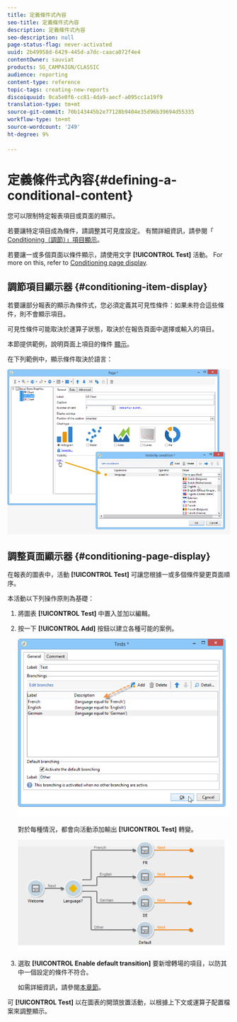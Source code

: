 ```yaml
---
title: 定義條件式內容
seo-title: 定義條件式內容
description: 定義條件式內容
seo-description: null
page-status-flag: never-activated
uuid: 2b49958d-6429-445d-a7dc-caaca072f4e4
contentOwner: sauviat
products: SG_CAMPAIGN/CLASSIC
audience: reporting
content-type: reference
topic-tags: creating-new-reports
discoiquuid: 0ca5e0f6-cc81-4da9-aecf-a095cc1a19f9
translation-type: tm+mt
source-git-commit: 70b143445b2e77128b9404e35d96b39694d55335
workflow-type: tm+mt
source-wordcount: '249'
ht-degree: 9%

---
```



# 定義條件式內容{#defining-a-conditional-content}

您可以限制特定報表項目或頁面的顯示。

若要讓特定項目成為條件，請調整其可見度設定。 有關詳細資訊，請參閱「 [Conditioning（調節）」項目顯示](#conditioning-item-display)。

若要讓一或多個頁面以條件顯示，請使用文字 **[!UICONTROL Test]** 活動。 For more on this, refer to [Conditioning page display](#conditioning-page-display).

## 調節項目顯示器 {#conditioning-item-display}

若要讓部分報表的顯示為條件式，您必須定義其可見性條件：如果未符合這些條件，則不會顯示項目。

可見性條件可能取決於運算子狀態，取決於在報告頁面中選擇或輸入的項目。

本節提供範例，說明頁面上項目的條件 [顯示](../../web/using/form-rendering.md#defining-fields-conditional-display)。

在下列範例中，顯示條件取決於語言：

![](assets/reporting_display_condition.png)

## 調整頁面顯示器 {#conditioning-page-display}

在報表的圖表中，活動 **[!UICONTROL Test]** 可讓您根據一或多個條件變更頁面順序。

本活動以下列操作原則為基礎：

1. 將圖表 **[!UICONTROL Test]** 中置入並加以編輯。
1. 按一下 **[!UICONTROL Add]** 按鈕以建立各種可能的案例。

   ![](assets/reporting_test_sample.png)

   對於每種情況，都會向活動添加輸出 **[!UICONTROL Test]** 轉變。

   ![](assets/reporting_test_transitions.png)

1. 選取 **[!UICONTROL Enable default transition]** 要新增轉場的項目，以防其中一個設定的條件不符合。

   如需詳細資訊，請參閱[本章節](../../web/using/defining-web-forms-page-sequencing.md#conditional-page-display)。

可 **[!UICONTROL Test]** 以在圖表的開頭放置活動，以根據上下文或運算子配置檔案來調整顯示。
